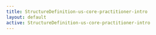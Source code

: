 ```yaml
---
title: StructureDefinition-us-core-practitioner-intro
layout: default
active: StructureDefinition-us-core-practitioner-intro
---
```


